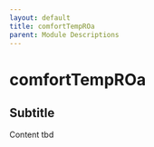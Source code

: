 ```yaml
---
layout: default
title: comfortTempROa
parent: Module Descriptions
---
```


# comfortTempROa
## Subtitle
Content tbd